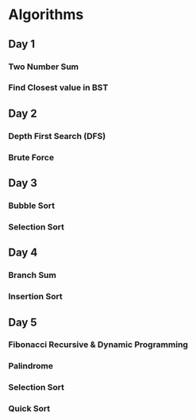 # Algorithms

## Day 1

### Two Number Sum
### Find Closest value in BST 


## Day 2

### Depth First Search (DFS)
### Brute Force


## Day 3

### Bubble Sort
### Selection Sort


## Day 4

### Branch Sum
### Insertion Sort

## Day 5

### Fibonacci Recursive & Dynamic Programming
### Palindrome
### Selection Sort
### Quick Sort